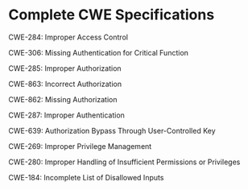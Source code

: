 

# Complete CWE Specifications

CWE-284: Improper Access Control

CWE-306: Missing Authentication for Critical Function

CWE-285: Improper Authorization

CWE-863: Incorrect Authorization

CWE-862: Missing Authorization

CWE-287: Improper Authentication

CWE-639: Authorization Bypass Through User-Controlled Key

CWE-269: Improper Privilege Management

CWE-280: Improper Handling of Insufficient Permissions or Privileges 

CWE-184: Incomplete List of Disallowed Inputs